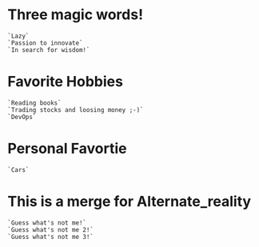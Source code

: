 # Three magic words!
    `Lazy`
    `Passion to innovate`
    `In search for wisdom!`

# Favorite Hobbies
    `Reading books`
    `Trading stocks and loosing money ;-)`
    `DevOps`

# Personal Favortie
    `Cars`

# This is a merge for Alternate_reality
    `Guess what's not me!`
    `Guess what's not me 2!`
    `Guess what's not me 3!`